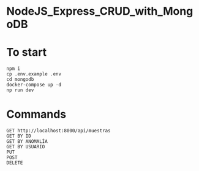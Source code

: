 # NodeJS_Express_CRUD_with_MongoDB

# To start

```
npm i
cp .env.example .env
cd mongodb
docker-compose up -d
np run dev
```

# Commands

```
GET http://localhost:8000/api/muestras
GET BY ID
GET BY ANOMALÍA
GET BY USUARIO
PUT
POST
DELETE
```
